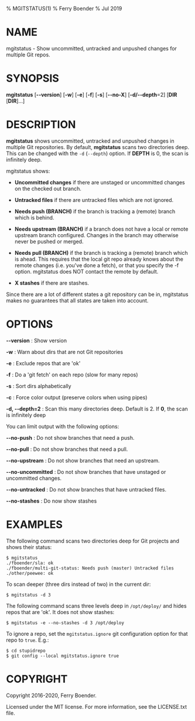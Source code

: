 % MGITSTATUS(1)
% Ferry Boender
% Jul 2019

# NAME

mgitstatus - Show uncommitted, untracked and unpushed changes for multiple Git repos.

# SYNOPSIS

 **mgitstatus** [**\--version**] [**-w**] [**-e**] [**-f**] [**-s**] [**\--no-X**] [**-d/\--depth**=2] [**DIR** [**DIR**]...]

# DESCRIPTION

**mgitstatus** shows uncommitted, untracked and unpushed changes in multiple
Git repositories.  By default, **mgitstatus** scans two directories deep. This
can be changed with the `-d` (`--depth`) option.  If **DEPTH** is 0, the scan
is infinitely deep.

mgitstatus shows:

- **Uncommitted changes** if there are unstaged or uncommitted changes on the
  checked out branch.

- **Untracked files** if there are untracked files which are not ignored.

- **Needs push (BRANCH)** if the branch is tracking a (remote) branch which is
  behind.

- **Needs upstream (BRANCH)** if a branch does not have a local or remote
  upstream branch configured. Changes in the branch may otherwise never be
  pushed or merged.

- **Needs pull (BRANCH)** if the branch is tracking a (remote) branch which is
  ahead. This requires that the local git repo already knows about the remote
  changes (i.e. you've done a fetch), or that you specify the -f option.
  mgitstatus does NOT contact the remote by default.

- **X stashes** if there are stashes.

Since there are a lot of different states a git repository can be in,
mgitstatus makes no guarantees that all states are taken into account.

# OPTIONS

**\--version**
:   Show version

**-w**
:   Warn about dirs that are not Git repositories

**-e**
:   Exclude repos that are 'ok'

**-f**
:   Do a 'git fetch' on each repo (slow for many repos)

**-s**
:   Sort dirs alphabetically

**-c**
:   Force color output (preserve colors when using pipes)

**-d, \--depth=2**
:   Scan this many directories deep. Default is 2. If **0**, the scan is infinitely deep

You can limit output with the following options:

**\--no-push**
:   Do not show branches that need a push.

**\--no-pull**
:   Do not show branches that need a pull.

**\--no-upstream**
:   Do not show branches that need an upstream.

**\--no-uncommitted**
:   Do not show branches that have unstaged or uncommitted changes.

**\--no-untracked**
:   Do not show branches that have untracked files.

**\--no-stashes**
:   Do now show stashes


# EXAMPLES

The following command scans two directories deep for Git projects and shows
their status:

    $ mgitstatus
    ./fboender/sla: ok
    ./fboender/multi-git-status: Needs push (master) Untracked files
    ./other/peewee: ok

To scan deeper (three dirs instead of two) in the current dir:

    $ mgitstatus -d 3

The following command scans three levels deep in `/opt/deploy/` and hides
repos that are 'ok'. It does not show stashes:

    $ mgitstatus -e --no-stashes -d 3 /opt/deploy

To ignore a repo, set the `mgitstatus.ignore` git configuration option for
that repo to `true`. E.g.:

    $ cd stupidrepo
    $ git config --local mgitstatus.ignore true

# COPYRIGHT

Copyright 2016-2020, Ferry Boender.

Licensed under the MIT license. For more information, see the LICENSE.txt file.
